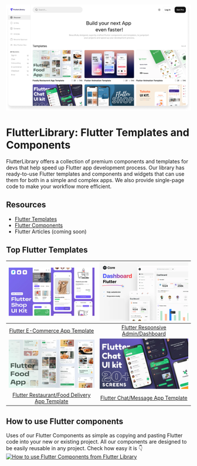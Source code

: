 [![FlutterLibrary Website](/assets/FlutterLibrary.png)](https://flutterlibrary.com)

# FlutterLibrary: Flutter Templates and Components

FlutterLibrary offers a collection of premium components and templates for devs that help speed up Flutter app development process. Our library has ready-to-use Flutter templates and components and widgets that can use them for both in a simple and complex apps. We also provide single-page code to make your workflow more efficient.

## Resources

- [Flutter Templates](https://www.flutterlibrary.com/templates)
- [Flutter Components](https://www.flutterlibrary.com/screens)
- Flutter Articles (coming soon)

## Top Flutter Templates

| [![Flutter E-Commerce App Template](/assets/Flutter-Shop-Thumbnail.webp)](https://www.flutterlibrary.com/templates/e-commerce-app) | [![Flutter Responsive Admin/Dashboard](/assets/Flutter%20dashboard.webp)](https://www.flutterlibrary.com/templates/responsive-admin-dashboard) |
|:--:|:--:|
| [Flutter E-Commerce App Template](https://www.flutterlibrary.com/templates/e-commerce-app) | [Flutter Responsive Admin/Dashboard](https://www.flutterlibrary.com/templates/responsive-admin-dashboard) |
| [![Flutter Restaurant/Food Delivery App Template](/assets/flutter%20food%20app.webp)](https://www.flutterlibrary.com/templates/restaurant-food-delivery-app) | [![Flutter Chat/Message App Template](/assets/Chat%20App.webp)](https://www.flutterlibrary.com/templates/chat-message-app) |
| [Flutter Restaurant/Food Delivery App Template](https://www.flutterlibrary.com/templates/restaurant-food-delivery-app) | [Flutter Chat/Message App Template](https://www.flutterlibrary.com/templates/chat-message-app) |


## How to use Flutter components
Uses of our Flutter Components as simple as copying and pasting Flutter code into your new or existing project. All our components are designed to be easily reusable in any project. Check how easy it is 👇
[![How to use Flutter Components from Flutter Library](/assets/Copy%20&%20Past%20Flutter%20compoents.gif)](https://flutterlibrary.com)